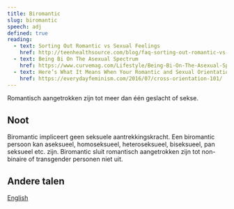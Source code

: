 ```yaml
---
title: Biromantic
slug: biromantic
speech: adj
defined: true
reading:
  - text: Sorting Out Romantic vs Sexual Feelings
    href: http://teenhealthsource.com/blog/faq-sorting-out-romantic-vs-sexual-feelings/
  - text: Being Bi On The Asexual Spectrum
    href: https://www.curvemag.com/Lifestyle/Being-Bi-On-The-Asexual-Spectrum-2141/
  - text: Here’s What It Means When Your Romantic and Sexual Orientations Are Different
    href: https://everydayfeminism.com/2016/07/cross-orientation-101/
---
```


Romantisch aangetrokken zijn tot meer dan één geslacht of sekse.

## Noot

Biromantic impliceert geen seksuele aantrekkingskracht. Een biromantic persoon kan aseksueel, homoseksueel, heteroseksueel, biseksueel, pan seksueel etc. zijn.
Biromantic sluit romantisch aangetrokken zijn tot non-binaire of transgender personen niet uit.

## Andere talen

[English](../../biromantic)
